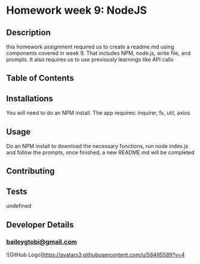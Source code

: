 
# Homework week 9: NodeJS

## Description

this homework assignment required us to create a readme.md using components covered in week 9. That includes NPM, node.js, write file, and prompts. It also requires us to use previously learnings like API calls

## Table of Contents


## Installations

You will need to do an NPM install. The app requires: inquirer, fs, util, axios

## Usage

Do an NPM install to download the necessary functions, run node index.js and follow the prompts, once finished, a new README.md will be completed

## Contributing



## Tests

undefined

## Developer Details
### baileygtobi@gmail.com
![GitHub Logo]https://avatars3.githubusercontent.com/u/58495589?v=4
